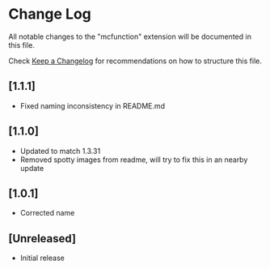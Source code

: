 # Change Log
All notable changes to the "mcfunction" extension will be documented in this file.

Check [Keep a Changelog](http://keepachangelog.com/) for recommendations on how to structure this file.

## [1.1.1]
- Fixed naming inconsistency in README.md

## [1.1.0]
- Updated to match 1.3.31
- Removed spotty images from readme, will try to fix this in an nearby update

## [1.0.1]
- Corrected name

## [Unreleased]
- Initial release